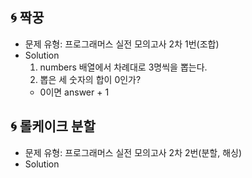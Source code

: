 ## 🌀 짝꿍

- 문제 유형: 프로그래머스 실전 모의고사 2차 1번(조합)
- Solution
  1. numbers 배열에서 차례대로 3명씩을 뽑는다.
  2. 뽑은 세 숫자의 합이 0인가?
    - 0이면 answer + 1

## 🌀 롤케이크 분할
- 문제 유형: 프로그래머스 실전 모의고사 2차 2번(분할, 해싱)
- Solution

